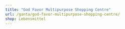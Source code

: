 ```yaml
---
title: "God Favor Multipurpose Shopping Centre"
url: /ganta/god-favor-multipurpose-shopping-centre/
shop: Lebensmittel
---
```

